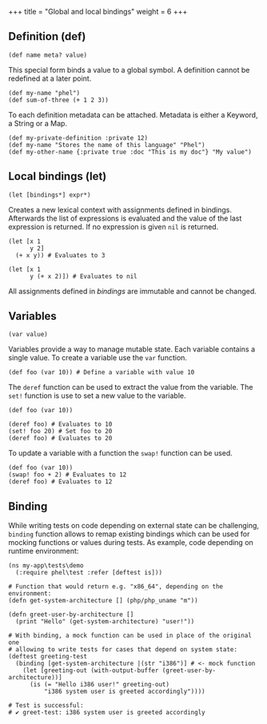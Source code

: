 +++
title = "Global and local bindings"
weight = 6
+++

## Definition (def)

```phel
(def name meta? value)
```
This special form binds a value to a global symbol. A definition cannot be redefined at a later point.

```phel
(def my-name "phel")
(def sum-of-three (+ 1 2 3))
```

To each definition metadata can be attached. Metadata is either a Keyword, a String or a Map.

```phel
(def my-private-definition :private 12)
(def my-name "Stores the name of this language" "Phel")
(def my-other-name {:private true :doc "This is my doc"} "My value")
```

## Local bindings (let)

```phel
(let [bindings*] expr*)
```
Creates a new lexical context with assignments defined in bindings. Afterwards the list of expressions is evaluated and the value of the last expression is returned. If no expression is given `nil` is returned.

```phel
(let [x 1
      y 2]
  (+ x y)) # Evaluates to 3

(let [x 1
      y (+ x 2)]) # Evaluates to nil
```
All assignments defined in _bindings_ are immutable and cannot be changed.

## Variables

```phel
(var value)
```

Variables provide a way to manage mutable state. Each variable contains a single value. To create a variable use the `var` function.

```phel
(def foo (var 10)) # Define a variable with value 10
```

The `deref` function can be used to extract the value from the variable. The `set!` function is use to set a new value to the variable.

```phel
(def foo (var 10))

(deref foo) # Evaluates to 10
(set! foo 20) # Set foo to 20
(deref foo) # Evaluates to 20
```

To update a variable with a function the `swap!` function can be used.

```phel
(def foo (var 10))
(swap! foo + 2) # Evaluates to 12
(deref foo) # Evaluates to 12
```

## Binding

While writing tests on code depending on external state can be challenging, `binding` function allows to remap existing bindings which can be used for mocking functions or values during tests. As example, code depending on runtime environment:

```phel
(ns my-app\tests\demo
  (:require phel\test :refer [deftest is]))

# Function that would return e.g. "x86_64", depending on the environment:
(defn get-system-architecture [] (php/php_uname "m"))

(defn greet-user-by-architecture []
  (print "Hello" (get-system-architecture) "user!"))

# With binding, a mock function can be used in place of the original one
# allowing to write tests for cases that depend on system state:
(deftest greeting-test
  (binding [get-system-architecture |(str "i386")] # <- mock function
    (let [greeting-out (with-output-buffer (greet-user-by-architecture))]
      (is (= "Hello i386 user!" greeting-out)
          "i386 system user is greeted accordingly"))))

# Test is successful:
# ✔ greet-test: i386 system user is greeted accordingly
```
